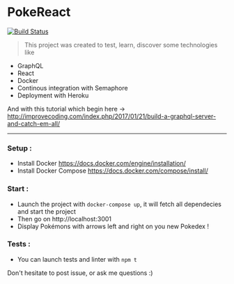 # PokeReact

[![Build Status](https://semaphoreci.com/api/v1/zgababa/pokereact/branches/master/badge.svg)](https://semaphoreci.com/zgababa/pokereact)

>This project was created to test, learn, discover some technologies like 
  - GraphQL
  - React
  - Docker
  - Continous integration with Semaphore
  - Deployment with Heroku 
  
And with this tutorial which begin here -> http://improvecoding.com/index.php/2017/01/21/build-a-graphql-server-and-catch-em-all/

--------

### Setup :
- Install Docker https://docs.docker.com/engine/installation/ 
- Install Docker Compose https://docs.docker.com/compose/install/

### Start :
 - Launch the project with ```docker-compose up```, it will fetch all dependecies and start the project
 - Then go on http://localhost:3001
 - Display Pokémons with arrows left and right on you new Pokedex !

### Tests :
 - You can launch tests and linter with ```npm t```

Don't hesitate to post issue, or ask me questions :)
